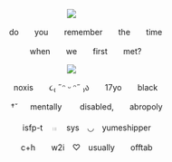 <p align="center">
 <img src="https://file.garden/ZmyMAi1zTw_Os_OB/itafushi%20psd%20imgs/github%20itafushi%20img/img%20headers/transadori_itafushi_graphic.gif" />
</p>
<p align="center">
　 　 　do　　you　　remember　　the　　time
</p>
<p align="center">
　 　 　when　　we　　first　　met?
</p>
<p align="center">
 <img src="https://file.garden/ZmyMAi1zTw_Os_OB/itafushi%20psd%20imgs/github%20itafushi%20img/img%20headers/small_fushiita_header.png" />
</p>
<p align="center">
　 　 　noxis　　૮₍ ˶ᵔ ᵕ ᵔ˶ ₎ა　　17yo  black
</p>
<p align="center">
　 　 　  †˘ 　 mentally　　 disabled,　　abropoly
</p>
<p align="center">
　 　 　 isfp-t　 𓏼　 sys　◡　yumeshipper
</p>
<p align="center">
　 　 　  c+h　　w2i　♡　usually　　offtab 
</p>
